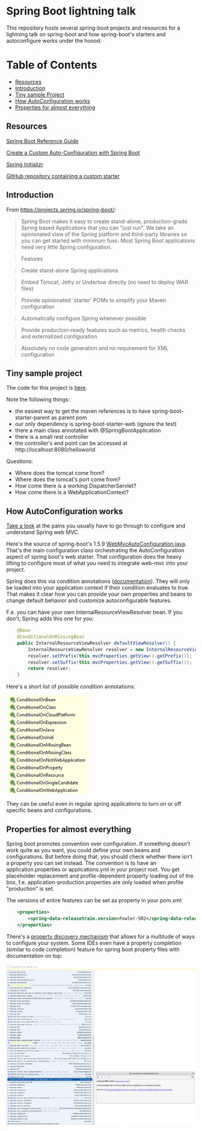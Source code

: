 # Spring Boot lightning talk

This repository hosts several spring-boot projects and resources for a lightning talk on spring-boot and how spring-boot's starters and autoconfigure works under the hoood.

# Table of Contents
* [Resources](#resources)
* [Introduction](#intro)
* [Tiny sample Project](#tiny_sample)
* [How AutoConfiguration works](#autoconfig)
* [Properties for almost everything](#properties)

## <a name="resources"></a>Resources

[Spring Boot Reference Guide][0]

[Create a Custom Auto-Configuration with Spring Boot][1]

[Spring Initializr][2]

[GitHub repository containing a custom starter][4]

## <a name="intro"></a>Introduction

From https://projects.spring.io/spring-boot/:

> Spring Boot makes it easy to create stand-alone, production-grade Spring based Applications that you can "just run". We take an opinionated view of the Spring platform and third-party libraries so you can get started with minimum fuss. Most Spring Boot applications need very little Spring configuration.

> Features

> Create stand-alone Spring applications

> Embed Tomcat, Jetty or Undertow directly (no need to deploy WAR files)

> Provide opinionated 'starter' POMs to simplify your Maven configuration

> Automatically configure Spring whenever possible

> Provide production-ready features such as metrics, health checks and externalized configuration

> Absolutely no code generation and no requirement for XML configuration

## <a name="tiny_sample"></a>Tiny sample project

The code for this project is [here](../master/spring-boot-lightning_1).

Note the following things:
* the easiest way to get the maven references is to have spring-boot-starter-parent as parent pom
* our only dependency is spring-boot-starter-web (ignore the test)
* there a main class annotated with @SpringBootApplication
* there is a small rest controller
* the controller's end point can be accessed at http://localhost:8080/helloworld

Questions:
* Where does the tomcat come from?
* Where does the tomcat's port come from?
* How come there is a working DispatcherServlet?
* How come there is a WebApplicationContext?

## <a name="autoconfig"></a>How AutoConfiguration works

[Take a look][3] at the pains you usually have to go through to configure and understand Spring web MVC.

Here's the source of spring-boot's 1.5.9 [WebMvcAutoConfiguration.java][5]. That's the main configuration class orchestrating the AutoConfiguration aspect of spring boot's web starter. That configuration does the heavy lifting to configure most of what you need to integrate web-mvc into your project. 

Spring does this via condition annotations ([documentation][6]). They will only be loaded into your application context if their condition evaluates to true. That makes it clear how you can provide your own properties and beans to change default behavior and customize autoconfigurable features.

F.e. you can have your own InternalResourceViewResolver bean. If you don't, Spring adds this one for you:

```java
	@Bean
	@ConditionalOnMissingBean
	public InternalResourceViewResolver defaultViewResolver() {
		InternalResourceViewResolver resolver = new InternalResourceViewResolver();
		resolver.setPrefix(this.mvcProperties.getView().getPrefix());
		resolver.setSuffix(this.mvcProperties.getView().getSuffix());
		return resolver;
	}
```

Here's a short list of possible condition annotations:

![](/images/condition_annotations.png)

They can be useful even in regular spring applications to turn on or off specific beans and configurations.

##  <a name="properties"></a>Properties for almost everything

Spring boot promotes convention over configuration. If something doesn't work quite as you want, you could define your own beans and configurations. But before doing that, you should check whether there isn't a property you can set instead. The convention is to have an application.properties or applications.yml in your project root. You get placeholder replacement and profile-dependent property loading out of the box, f.e. application-production.properties are only loaded when profile "production" is set.

The versions of entire features can be set as property in your pom.xml:

```xml
	<properties>
	    <spring-data-releasetrain.version>Fowler-SR2</spring-data-releasetrain.version>
	</properties>
```

There's a [property discovery mechanism][7] that allows for a multitude of ways to configure your system. Some IDEs even have a property completion (similar to code completion) feature for spring boot property files with documentation on top:

![](/images/intellij_property_completion.png)




[0]: https://docs.spring.io/spring-boot/docs/current/reference/htmlsingle
[1]: http://www.baeldung.com/spring-boot-custom-auto-configuration
[2]: https://start.spring.io/
[3]: https://docs.spring.io/spring/docs/3.2.x/spring-framework-reference/html/mvc.html#mvc-servlet
[4]: https://github.com/martinfoersterling/spring-boot-autoremote
[5]: https://github.com/spring-projects/spring-boot/blob/v1.5.9.RELEASE/spring-boot-autoconfigure/src/main/java/org/springframework/boot/autoconfigure/web/WebMvcAutoConfiguration.java
[6]: https://docs.spring.io/spring-boot/docs/current/reference/html/boot-features-developing-auto-configuration.html#boot-features-condition-annotations
[7]: https://docs.spring.io/spring-boot/docs/current/reference/htmlsingle/#boot-features-external-config
